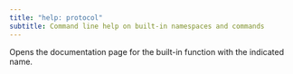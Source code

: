 ```yaml
---
title: "help: protocol"
subtitle: Command line help on built-in namespaces and commands
---
```


Opens the documentation page for the built-in function with the indicated name.
